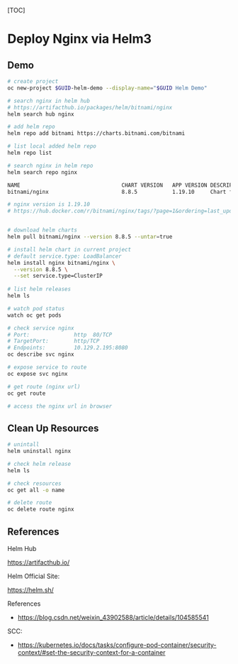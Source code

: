 [TOC]

# Deploy Nginx via Helm3



## Demo

```bash
# create project
oc new-project $GUID-helm-demo --display-name="$GUID Helm Demo"

# search nginx in helm hub
# https://artifacthub.io/packages/helm/bitnami/nginx
helm search hub nginx

# add helm repo
helm repo add bitnami https://charts.bitnami.com/bitnami

# list local added helm repo
helm repo list

# search nginx in helm repo
helm search repo nginx

NAME                            	CHART VERSION	APP VERSION	DESCRIPTION
bitnami/nginx                   	8.8.5        	1.19.10    	Chart for the nginx server

# nginx version is 1.19.10
# https://hub.docker.com/r/bitnami/nginx/tags/?page=1&ordering=last_updated&name=1.19.10


# download helm charts
helm pull bitnami/nginx --version 8.8.5 --untar=true

# install helm chart in current project
# default service.type: LoadBalancer
helm install nginx bitnami/nginx \
  --version 8.8.5 \
  --set service.type=ClusterIP
  
# list helm releases
helm ls

# watch pod status
watch oc get pods

# check service nginx
# Port:              http  80/TCP
# TargetPort:        http/TCP
# Endpoints:         10.129.2.195:8080
oc describe svc nginx

# expose service to route
oc expose svc nginx

# get route (nginx url)
oc get route

# access the nginx url in browser

```



## Clean Up Resources



```bash
# unintall
helm uninstall nginx

# check helm release
helm ls

# check resources
oc get all -o name

# delete route
oc delete route nginx

```







## References

Helm Hub

https://artifacthub.io/



Helm Official Site:

https://helm.sh/



References

- https://blog.csdn.net/weixin_43902588/article/details/104585541



SCC:

- https://kubernetes.io/docs/tasks/configure-pod-container/security-context/#set-the-security-context-for-a-container